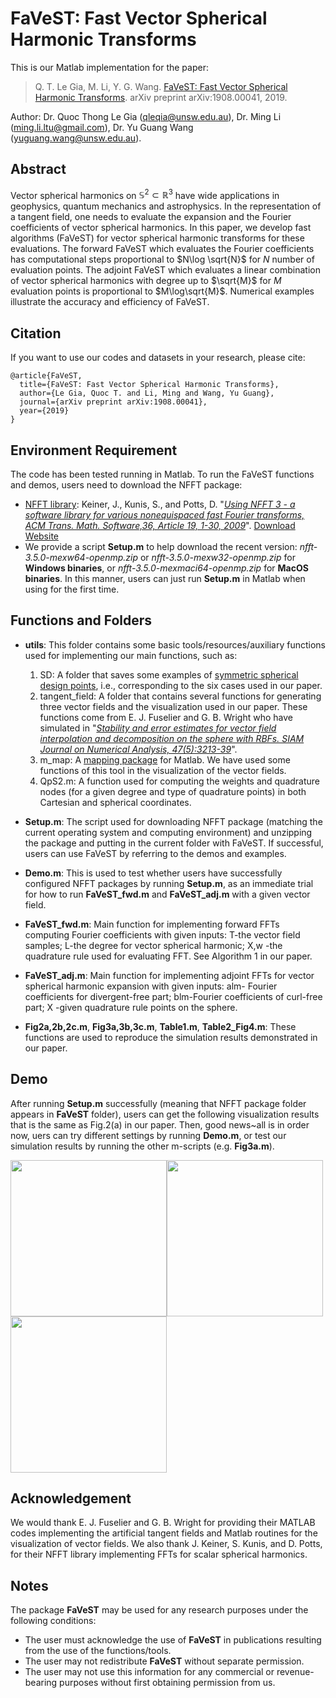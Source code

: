 # FaVeST: Fast Vector Spherical Harmonic Transforms
This is our Matlab implementation for the paper:

>Q. T. Le Gia, M. Li, Y. G. Wang. [FaVeST: Fast Vector Spherical Harmonic Transforms](https://arxiv.org/abs/1908.00041). arXiv preprint arXiv:1908.00041, 2019.

Author: Dr. Quoc Thong Le Gia (qleqia@unsw.edu.au), Dr. Ming Li (ming.li.ltu@gmail.com), Dr. Yu Guang Wang (yuguang.wang@unsw.edu.au).

## Abstract
Vector spherical harmonics on $\mathbb{S}^{2}\subset \mathbb{R}^3$ have wide applications in geophysics, quantum mechanics and astrophysics. In the representation of a tangent field, one needs to evaluate the expansion and the Fourier coefficients of vector spherical harmonics. In this paper, we develop fast algorithms (FaVeST) for vector spherical harmonic transforms for these evaluations. The forward FaVeST which evaluates the Fourier coefficients has computational steps proportional to $N\log \sqrt{N}$ for $N$ number of evaluation points. The adjoint FaVeST which evaluates a linear combination of vector spherical harmonics with degree up to $\sqrt{M}$ for $M$ evaluation points is proportional to $M\log\sqrt{M}$. Numerical examples illustrate the accuracy and efficiency of FaVeST.

## Citation 
If you want to use our codes and datasets in your research, please cite:
```
@article{FaVeST,
  title={FaVeST: Fast Vector Spherical Harmonic Transforms},
  author={Le Gia, Quoc T. and Li, Ming and Wang, Yu Guang},
  journal={arXiv preprint arXiv:1908.00041},
  year={2019}
}
```
## Environment Requirement
The code has been tested running in Matlab. To run the FaVeST functions and demos, users need to download the NFFT package:
* [NFFT library](https://www-user.tu-chemnitz.de/~potts/nfft/): Keiner, J., Kunis, S., and Potts, D. "[*Using NFFT 3 - a software library for various nonequispaced fast Fourier transforms, ACM Trans. Math. Software,36, Article 19, 1-30, 2009*](https://dl.acm.org/citation.cfm?id=1555388)".  [Download Website](https://www-user.tu-chemnitz.de/~potts/nfft/download.php)
* We provide a script **Setup.m** to help download the recent version: 	*nfft-3.5.0-mexw64-openmp.zip* or *nfft-3.5.0-mexw32-openmp.zip* for **Windows binaries**, or *nfft-3.5.0-mexmaci64-openmp.zip* for **MacOS binaries**. In this manner, users can just run **Setup.m** in Matlab when using for the first time. 

## Functions and Folders
* **utils**: This folder contains some basic tools/resources/auxiliary functions used for implementing our main functions, such as:
   1. SD: A folder that saves some examples of [symmetric spherical design points](https://web.maths.unsw.edu.au/~rsw/Sphere/EffSphDes/ss.html), i.e., corresponding to the six cases used in our paper. 
   2. tangent_field: A folder that contains several functions for generating three vector fields and the visualization used in our paper. These functions come from E. J. Fuselier and G. B. Wright who have simulated in "[*Stability and error estimates for vector field interpolation and decomposition on the sphere with RBFs. SIAM Journal on Numerical Analysis, 47(5):3213-39*](https://epubs.siam.org/doi/abs/10.1137/080730901)".
   3. m_map: A [mapping package](https://www.eoas.ubc.ca/~rich/map.html#ack) for Matlab. We have used some functions of this tool in the visualization of the vector fields. 
   4. QpS2.m: A function used for computing the weights and quadrature nodes (for a given degree and type of quadrature points) in both Cartesian and spherical coordinates. 

* **Setup.m**: The script used for downloading NFFT package (matching the current operating system and computing environment) and unzipping the package and putting in the current folder with FaVeST. If successful, users can use FaVeST by referring to the demos and examples. 

* **Demo.m**: This is used to test whether users have successfully configured NFFT packages by running **Setup.m**, as an immediate trial  for how to run **FaVeST_fwd.m** and **FaVeST_adj.m** with a given vector field. 

* **FaVeST_fwd.m**: Main function for implementing forward FFTs computing Fourier coefficients with given inputs: T-the vector field samples; L-the degree for vector spherical harmonic; X,w -the quadrature rule used for evaluating FFT. See Algorithm 1 in our paper.

* **FaVeST_adj.m**: Main function for implementing adjoint FFTs for vector spherical harmonic expansion with given inputs: alm- Fourier coefficients for divergent-free part; blm-Fourier coefficients of curl-free part; X -given quadrature rule points on the sphere.


* **Fig2a,2b,2c.m**, **Fig3a,3b,3c.m**, **Table1.m**, **Table2_Fig4.m**: These functions are used to reproduce the simulation results demonstrated in our paper.

## Demo
After running  **Setup.m** successfully (meaning that NFFT package folder appears in **FaVeST** folder),  users can get the following visualization results that is the same as Fig.2(a) in our paper. Then, good news~all is in order now, uers can try different settings by running **Demo.m**, or test our simulation results by running the other m-scripts (e.g. **Fig3a.m**). 

<img src="https://github.com/mingli-ai/FaVeST/blob/master/images/vf_1_gl.png" width="250"><img src="https://github.com/mingli-ai/FaVeST/blob/master/images/vf_1_rec_gl.png" width="250"><img src="https://github.com/mingli-ai/FaVeST/blob/master/images/vf_1_err_gl.png" width="250">





## Acknowledgement
We would thank E. J. Fuselier and G. B. Wright for providing their MATLAB codes implementing the artificial tangent fields and Matlab routines for the visualization of vector fields. We also thank J. Keiner, S. Kunis, and D. Potts, for their NFFT library implementing FFTs for scalar spherical harmonics.

## Notes
The package **FaVeST** may be used for any research purposes under the following conditions:
* The user must acknowledge the use of **FaVeST** in publications resulting from the use of the functions/tools.
* The user may not redistribute **FaVeST** without separate permission.
* The user may not use this information for any commercial or revenue-bearing purposes without first obtaining permission from us.
